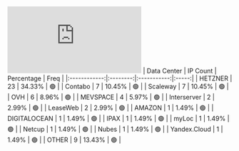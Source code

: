 ![Diagramm](https://github.com/obajay/StateSync-snapshots/blob/main/Projects/Lum/1/README.md)
| Data Center | IP Count | Percentage | Freq |
|:------------:|:--------:|:-----------:|:-----:|
| HETZNER | 23 | 34.33% | 🟢 |
| Contabo | 7 | 10.45% | 🟢 |
| Scaleway | 7 | 10.45% | 🟢 |
| OVH | 6 | 8.96% | 🟢 |
| MEVSPACE | 4 | 5.97% | 🟢 |
| Interserver | 2 | 2.99% | 🟢 |
| LeaseWeb | 2 | 2.99% | 🟢 |
| AMAZON | 1 | 1.49% | 🟢 |
| DIGITALOCEAN | 1 | 1.49% | 🟢 |
| IPAX | 1 | 1.49% | 🟢 |
| myLoc | 1 | 1.49% | 🟢 |
| Netcup | 1 | 1.49% | 🟢 |
| Nubes | 1 | 1.49% | 🟢 |
| Yandex.Cloud | 1 | 1.49% | 🟢 |
| OTHER | 9 | 13.43% | 🟢 |